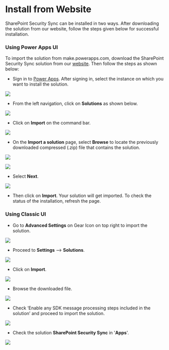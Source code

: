 # Install from Website

SharePoint Security Sync can be installed in two ways. After downloading the solution from our website, follow the steps given below for successful installation.

### Using Power Apps UI

To import the solution from make.powerapps.com, download the SharePoint Security Sync solution from our [website](https://www.inogic.com/product/productivity-apps/dynamics-365-crm-sharepoint-security-metadata-sync). Then follow the steps as shown below:

* Sign in to [Power Apps](https://make.powerapps.com/?utm\_source=padocs\&utm\_medium=linkinadoc\&utm\_campaign=referralsfromdoc). After signing in, select the instance on which you want to install the solution.

![](<../../.gitbook/assets/1 (289).png>)

* From the left navigation, click on **Solutions** as shown below.

![](<../../.gitbook/assets/2 (23).png>)

* Click on **Import** on the command bar.

![](<../../.gitbook/assets/3 (39).png>)

* &#x20;On the **Import a solution** page, select **Browse** to locate the previously downloaded compressed (.zip) file that contains the solution.

![](<../../.gitbook/assets/4 (3).png>)

![](<../../.gitbook/assets/1 (151).png>)

* Select **Next**.

![](<../../.gitbook/assets/2 (17).png>)

* Then click on **Import**. Your solution will get imported. To check the status of the installation, refresh the page.

### Using Classic UI

* Go to **Advanced Settings** on Gear Icon on top right to import the solution.

![](<../../.gitbook/assets/8 (2).png>)

* Proceed to **Settings** --> **Solutions**.

![](<../../.gitbook/assets/9 (6).png>)

* Click on **Import**.

![](<../../.gitbook/assets/10 (3).png>)

* Browse the downloaded file.

![](<../../.gitbook/assets/11 (6).png>)

* Check ‘Enable any SDK message processing steps included in the solution’ and proceed to import the solution.

![](<../../.gitbook/assets/12 (9).png>)

* Check the solution **SharePoint Security Sync** in '**Apps**'.

![](<../../.gitbook/assets/7 (4).png>)

###
